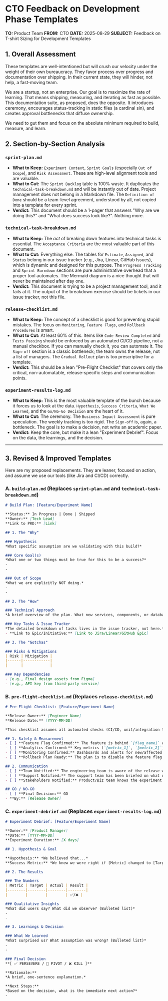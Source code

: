 # CTO Feedback on Development Phase Templates

**TO:** Product Team
**FROM:** CTO
**DATE:** 2025-08-29
**SUBJECT:** Feedback on T-shirt Sizing for Development Templates

## 1. Overall Assessment

These templates are well-intentioned but will crush our velocity under the weight of their own bureaucracy. They favor process over progress and documentation over shipping. In their current state, they will hinder, not help, a fast-moving team.

We are a startup, not an enterprise. Our goal is to maximize the rate of learning. That means shipping, measuring, and iterating as fast as possible. This documentation suite, as proposed, does the opposite. It introduces ceremony, encourages status-tracking in static files (a cardinal sin), and creates approval bottlenecks that diffuse ownership.

We need to gut them and focus on the absolute minimum required to build, measure, and learn.

## 2. Section-by-Section Analysis

### `sprint-plan.md`

*   **What to Keep:** `Experiment Context`, `Sprint Goals` (especially `Out of Scope`), and `Risk Assessment`. These are high-level alignment tools and are valuable.
*   **What to Cut:** The `Sprint Backlog` table is 100% waste. It duplicates the `technical-task-breakdown.md` and will be instantly out of date. Project management does not belong in a Markdown file. The `Definition of Done` should be a team-level agreement, understood by all, not copied into a template for every sprint.
*   **Verdict:** This document should be a 1-pager that answers "Why are we doing this?" and "What does success look like?". Nothing more.

### `technical-task-breakdown.md`

*   **What to Keep:** The *act* of breaking down features into technical tasks is essential. The `Acceptance Criteria` are the most valuable part of this document.
*   **What to Cut:** Everything else. The tables for `Estimate`, `Assigned`, and `Status` belong in our issue tracker (e.g., Jira, Linear, GitHub Issues), which is dynamic and designed for this purpose. The `Progress Tracking` and `Sprint Burndown` sections are pure administrative overhead that a proper tool automates. The Mermaid diagram is a nice thought that will never be maintained after day one.
*   **Verdict:** This document is trying to be a project management tool, and it fails at it. The output of the breakdown exercise should be tickets in our issue tracker, not this file.

### `release-checklist.md`

*   **What to Keep:** The concept of a checklist is good for preventing stupid mistakes. The focus on `Monitoring`, `Feature Flags`, and `Rollback Procedures` is smart.
*   **What to Cut:** At least 60% of this. Items like `Code Review Completed` and `Tests Passing` should be enforced by an automated CI/CD pipeline, not a manual checkbox. If you can manually check it, you can automate it. The `Sign-off` section is a classic bottleneck; the team owns the release, not a list of managers. The `Gradual Rollout` plan is too prescriptive for a template.
*   **Verdict:** This should be a lean "Pre-Flight Checklist" that covers only the critical, non-automatable, release-specific steps and communication points.

### `experiment-results-log.md`

*   **What to Keep:** This is the most valuable template of the bunch because it forces us to look at the data. `Hypothesis`, `Success Criteria`, `What We Learned`, and the `Go/No-Go Decision` are the heart of it.
*   **What to Cut:** The ceremony. The `Business Impact Assessment` is pure speculation. The weekly tracking is too rigid. The `Sign-off` is, again, a bottleneck. The goal is to make a decision, not write an academic paper.
*   **Verdict:** Keep the core, but make it a lean "Experiment Debrief". Focus on the data, the learnings, and the decision.

---

## 3. Revised & Improved Templates

Here are my proposed replacements. They are leaner, focused on action, and assume we use our tools (like Jira and CI/CD) correctly.

### A. `build-plan.md` (Replaces `sprint-plan.md` and `technical-task-breakdown.md`)

```markdown
# Build Plan: [Feature/Experiment Name]

**Status:** In Progress | Done | Shipped
**Owner:** [Tech Lead]
**Link to PRD:** [Link]

## 1. The "Why"

### Hypothesis
*What specific assumption are we validating with this build?*

### Core Goal(s)
*What one or two things must be true for this to be a success?*
-
-

### Out of Scope
*What we are explicitly NOT doing.*
-
-

## 2. The "How"

### Technical Approach
*A brief overview of the plan. What new services, components, or database changes are needed? What's the high-level architecture?*

### Key Tasks & Issue Tracker
*The detailed breakdown of tasks lives in the issue tracker, not here.*
- **Link to Epic/Initiative:** [Link to Jira/Linear/GitHub Epic]

## 3. The "Gotchas"

### Risks & Mitigations
| Risk | Mitigation |
|------|------------|
|      |            |

### Key Dependencies
- [e.g., Final design assets from Figma]
- [e.g., API key from third-party service]
```

### B. `pre-flight-checklist.md` (Replaces `release-checklist.md`)

```markdown
# Pre-Flight Checklist: [Feature/Experiment Name]

**Release Owner:** [Engineer Name]
**Release Date:** [YYYY-MM-DD]

*This checklist assumes all automated checks (CI/CD, unit/integration tests) have passed.*

## 1. Safety & Measurement
- [ ] **Feature Flag Confirmed:** The feature is behind `[flag_name]` and is OFF by default.
- [ ] **Analytics Confirmed:** Key metrics (`[metric_1]`, `[metric_2]`) are firing correctly in staging.
- [ ] **Monitoring Confirmed:** Dashboards and alerts for new/affected services are ready.
- [ ] **Rollback Plan Ready:** The plan is to disable the feature flag. Is any other action needed (e.g., data cleanup)?

## 2. Communication
- [ ] **Team Notified:** The engineering team is aware of the release window.
- [ ] **Support Notified:** The support team has been briefed on what users might see and who to contact.
- [ ] **Stakeholders Notified:** Product/Biz team knows the experiment is going live.

## GO / NO-GO
- [ ] **Final Decision:** GO
- **By:** [Release Owner]
```

### C. `experiment-debrief.md` (Replaces `experiment-results-log.md`)

```markdown
# Experiment Debrief: [Feature/Experiment Name]

**Owner:** [Product Manager]
**Date:** [YYYY-MM-DD]
**Experiment Duration:** [X days]

## 1. Hypothesis & Goal

**Hypothesis:** *We believed that...*
**Success Metric:** *We knew we were right if [Metric] changed to [Target].*

## 2. The Results

### The Numbers
| Metric | Target | Actual | Result |
|--------|--------|--------|--------|
|        |        |        | ✅/❌ |

### Qualitative Insights
*What did users say? What did we observe? (Bulleted list)*
-
-

## 3. Learnings & Decision

### What We Learned
*What surprised us? What assumption was wrong? (Bulleted list)*
-
-

### Final Decision
**[ ✅ PERSEVERE / 🔁 PIVOT / ❌ KILL ]**

**Rationale:**
*A brief, one-sentence explanation.*

**Next Steps:**
*Based on the decision, what is the immediate next action?*
-
```
